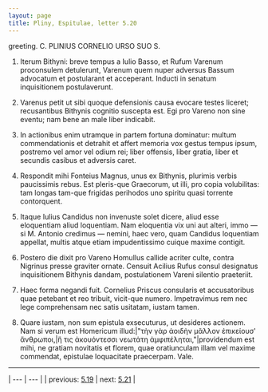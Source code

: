 ```yaml
---
layout: page
title: Pliny, Espitulae, letter 5.20
---
```


greeting. C. PLINIUS CORNELIO URSO SUO S.



1. Iterum Bithyni: breve tempus a Iulio Basso, et Rufum Varenum proconsulem detulerunt, Varenum quem nuper adversus Bassum advocatum et postularant et acceperant. Inducti in senatum inquisitionem postulaverunt.



2. Varenus petit ut sibi quoque defensionis causa evocare testes liceret; recusantibus Bithynis cognitio suscepta est. Egi pro Vareno non sine eventu; nam bene an male liber indicabit.



3. In actionibus enim utramque in partem fortuna dominatur: multum commendationis et detrahit et affert memoria vox gestus tempus ipsum, postremo vel amor vel odium rei; liber offensis, liber gratia, liber et secundis casibus et adversis caret.



4. Respondit mihi Fonteius Magnus, unus ex Bithynis, plurimis verbis paucissimis rebus. Est pleris-que Graecorum, ut illi, pro copia volubilitas: tam longas tam-que frigidas perihodos uno spiritu quasi torrente contorquent.



5. Itaque Iulius Candidus non invenuste solet dicere, aliud esse eloquentiam aliud loquentiam. Nam eloquentia vix uni aut alteri, immo — si M. Antonio credimus — nemini, haec vero, quam Candidus loquentiam appellat, multis atque etiam impudentissimo cuique maxime contigit.



6. Postero die dixit pro Vareno Homullus callide acriter culte, contra Nigrinus presse graviter ornate. Censuit Acilius Rufus consul designatus inquisitionem Bithynis dandam, postulationem Vareni silentio praeteriit.



7. Haec forma negandi fuit. Cornelius Priscus consularis et accusatoribus quae petebant et reo tribuit, vicit-que numero. Impetravimus rem nec lege comprehensam nec satis usitatam, iustam tamen.



8. Quare iustam, non sum epistula exsecuturus, ut desideres actionem. Nam si verum est Homericum illud:|"τὴν γὰρ ἀοιδὴν μᾶλλον ἐπικείουσ' ἄνθρωποι,|ἥ τις ἀκουόντεσσι νεωτάτη ἀμφιπέληται,"|providendum est mihi, ne gratiam novitatis et florem, quae oratiunculam illam vel maxime commendat, epistulae loquacitate praecerpam. Vale.



---

| --- | --- |
| previous: [5.19](../5.19/) | next: [5.21](../5.21/) |